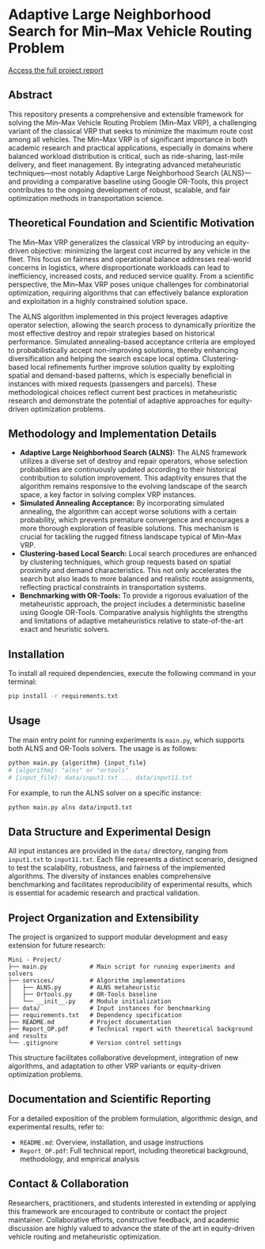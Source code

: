 # Adaptive Large Neighborhood Search for Min–Max Vehicle Routing Problem

[Access the full project report](Report_OP.pdf)

## Abstract

This repository presents a comprehensive and extensible framework for solving the Min–Max Vehicle Routing Problem (Min–Max VRP), a challenging variant of the classical VRP that seeks to minimize the maximum route cost among all vehicles. The Min–Max VRP is of significant importance in both academic research and practical applications, especially in domains where balanced workload distribution is critical, such as ride-sharing, last-mile delivery, and fleet management. By integrating advanced metaheuristic techniques—most notably Adaptive Large Neighborhood Search (ALNS)—and providing a comparative baseline using Google OR-Tools, this project contributes to the ongoing development of robust, scalable, and fair optimization methods in transportation science.

## Theoretical Foundation and Scientific Motivation

The Min–Max VRP generalizes the classical VRP by introducing an equity-driven objective: minimizing the largest cost incurred by any vehicle in the fleet. This focus on fairness and operational balance addresses real-world concerns in logistics, where disproportionate workloads can lead to inefficiency, increased costs, and reduced service quality. From a scientific perspective, the Min–Max VRP poses unique challenges for combinatorial optimization, requiring algorithms that can effectively balance exploration and exploitation in a highly constrained solution space.

The ALNS algorithm implemented in this project leverages adaptive operator selection, allowing the search process to dynamically prioritize the most effective destroy and repair strategies based on historical performance. Simulated annealing-based acceptance criteria are employed to probabilistically accept non-improving solutions, thereby enhancing diversification and helping the search escape local optima. Clustering-based local refinements further improve solution quality by exploiting spatial and demand-based patterns, which is especially beneficial in instances with mixed requests (passengers and parcels). These methodological choices reflect current best practices in metaheuristic research and demonstrate the potential of adaptive approaches for equity-driven optimization problems.

## Methodology and Implementation Details

- **Adaptive Large Neighborhood Search (ALNS):** The ALNS framework utilizes a diverse set of destroy and repair operators, whose selection probabilities are continuously updated according to their historical contribution to solution improvement. This adaptivity ensures that the algorithm remains responsive to the evolving landscape of the search space, a key factor in solving complex VRP instances.
- **Simulated Annealing Acceptance:** By incorporating simulated annealing, the algorithm can accept worse solutions with a certain probability, which prevents premature convergence and encourages a more thorough exploration of feasible solutions. This mechanism is crucial for tackling the rugged fitness landscape typical of Min–Max VRP.
- **Clustering-based Local Search:** Local search procedures are enhanced by clustering techniques, which group requests based on spatial proximity and demand characteristics. This not only accelerates the search but also leads to more balanced and realistic route assignments, reflecting practical constraints in transportation systems.
- **Benchmarking with OR-Tools:** To provide a rigorous evaluation of the metaheuristic approach, the project includes a deterministic baseline using Google OR-Tools. Comparative analysis highlights the strengths and limitations of adaptive metaheuristics relative to state-of-the-art exact and heuristic solvers.

## Installation

To install all required dependencies, execute the following command in your terminal:
```bash
pip install -r requirements.txt
```

## Usage

The main entry point for running experiments is `main.py`, which supports both ALNS and OR-Tools solvers. The usage is as follows:
```bash
python main.py {algorithm} {input_file}
# {algorithm}: "alns" or "ortools"
# {input_file}: data/input1.txt ... data/input11.txt
```
For example, to run the ALNS solver on a specific instance:
```bash
python main.py alns data/input3.txt
```

## Data Structure and Experimental Design

All input instances are provided in the `data/` directory, ranging from `input1.txt` to `input11.txt`. Each file represents a distinct scenario, designed to test the scalability, robustness, and fairness of the implemented algorithms. The diversity of instances enables comprehensive benchmarking and facilitates reproducibility of experimental results, which is essential for academic research and practical validation.

## Project Organization and Extensibility

The project is organized to support modular development and easy extension for future research:
```
Mini - Project/
├── main.py            # Main script for running experiments and solvers
├── services/          # Algorithm implementations
│   ├── ALNS.py        # ALNS metaheuristic
│   ├── Ortools.py     # OR-Tools baseline
│   └── __init__.py    # Module initialization
├── data/              # Input instances for benchmarking
├── requirements.txt   # Dependency specification
├── README.md          # Project documentation
├── Report_OP.pdf      # Technical report with theoretical background and results
└── .gitignore         # Version control settings
```
This structure facilitates collaborative development, integration of new algorithms, and adaptation to other VRP variants or equity-driven optimization problems.

## Documentation and Scientific Reporting

For a detailed exposition of the problem formulation, algorithmic design, and experimental results, refer to:
- `README.md`: Overview, installation, and usage instructions
- `Report_OP.pdf`: Full technical report, including theoretical background, methodology, and empirical analysis

## Contact & Collaboration

Researchers, practitioners, and students interested in extending or applying this framework are encouraged to contribute or contact the project maintainer. Collaborative efforts, constructive feedback, and academic discussion are highly valued to advance the state of the art in equity-driven vehicle routing and metaheuristic optimization.

